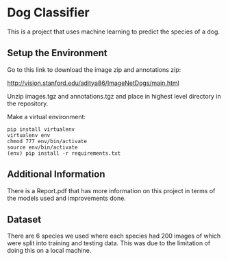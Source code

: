 # Dog Classifier

This is a project that uses machine learning to predict the species of a dog.

## Setup the Environment

Go to this link to download the image zip and annotations zip:

http://vision.stanford.edu/aditya86/ImageNetDogs/main.html

Unzip images.tgz and annotations.tgz and place in highest level directory
in the repository.

Make a virtual environment:


```git
pip install virtualenv 
virtualenv env
chmod 777 env/bin/activate
source env/bin/activate
(env) pip install -r requirements.txt
```


## Additional Information

There is a Report.pdf that has more information on this project in terms of the models used and improvements done.

## Dataset

There are 6 species we used where each species had 200 images of which were split into training and testing data. This was due to the limitation of doing this on a local machine.
